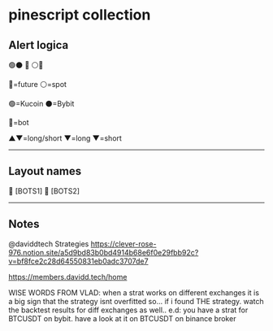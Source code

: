 # pinescript collection

## Alert logica
🟢⚫️ 🤖 ⚪️🔮

🔮=future
⚪️=spot

🟢=Kucoin
⚫️=Bybit

🤖=bot

▲▼=long/short
▼=long
▼=short

___

## Layout names
🤖 [BOTS1]
🤖 [BOTS2]

___

## Notes

@daviddtech Strategies 
https://clever-rose-976.notion.site/a5d9bd83b0bd4914b68e6f0e29fbb92c?v=bf8fce2c28d64550831eb0adc3707de7

https://members.davidd.tech/home


WISE WORDS FROM VLAD:
when a strat works on different exchanges it is a big sign that the strategy isnt overfitted
so... if i found THE strategy. watch the backtest results for diff exchanges as well.. e.d:
you have a strat for BTCUSDT on bybit. have a look at it on BTCUSDT on binance broker